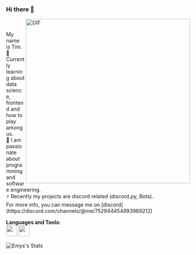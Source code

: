 ### Hi there 🌈
<img align="right" width="450px" alt="GIF" src="https://miro.medium.com/max/480/0*tWkX7jycteZn1qbC.gif" />
<br>
<br> My name is Tim. 
<br> 🔭 Currently learning about data science, frontend and how to play among us.
<br> 🌱 I am passionate about programming and software engineering.
<br> ⚡ Recently my projects are discord related (discord.py, Bots).
<br> For more info, you can message me on [discord](https://discord.com/channels/@me/752944454993969212)

**Languages and Tools:**  
<code><img height="30" src="https://www.iconfinder.com/data/icons/logos-and-brands-adobe/512/267_Python-512.png"></code>
<code><img height="30" src="https://www.flaticon.com/svg/static/icons/svg/226/226777.svg"></code>

![Emys's Stats](https://github-readme-stats.vercel.app/api?username=shizdev&show_icons=true&theme=radical)


